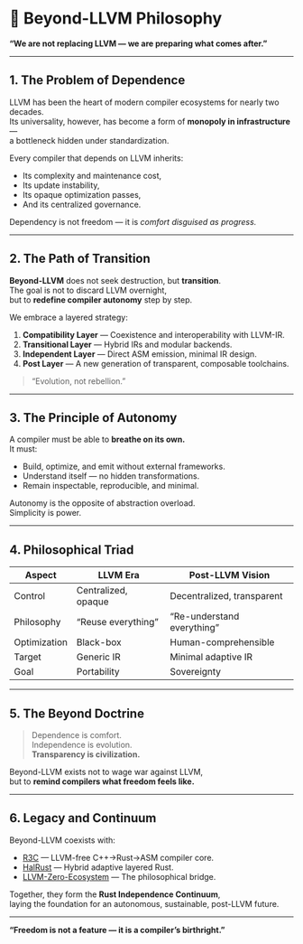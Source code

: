 # 🧭 Beyond-LLVM Philosophy  
**“We are not replacing LLVM — we are preparing what comes after.”**

---

## 1. The Problem of Dependence
LLVM has been the heart of modern compiler ecosystems for nearly two decades.  
Its universality, however, has become a form of **monopoly in infrastructure** —  
a bottleneck hidden under standardization.

Every compiler that depends on LLVM inherits:
- Its complexity and maintenance cost,  
- Its update instability,  
- Its opaque optimization passes,  
- And its centralized governance.

Dependency is not freedom — it is _comfort disguised as progress._

---

## 2. The Path of Transition
**Beyond-LLVM** does not seek destruction, but **transition**.  
The goal is not to discard LLVM overnight,  
but to **redefine compiler autonomy** step by step.

We embrace a layered strategy:
1. **Compatibility Layer** — Coexistence and interoperability with LLVM-IR.  
2. **Transitional Layer** — Hybrid IRs and modular backends.  
3. **Independent Layer** — Direct ASM emission, minimal IR design.  
4. **Post Layer** — A new generation of transparent, composable toolchains.

> “Evolution, not rebellion.”

---

## 3. The Principle of Autonomy
A compiler must be able to **breathe on its own.**  
It must:
- Build, optimize, and emit without external frameworks.  
- Understand itself — no hidden transformations.  
- Remain inspectable, reproducible, and minimal.  

Autonomy is the opposite of abstraction overload.  
Simplicity is power.

---

## 4. Philosophical Triad
| Aspect | LLVM Era | Post-LLVM Vision |
|--------|-----------|------------------|
| Control | Centralized, opaque | Decentralized, transparent |
| Philosophy | “Reuse everything” | “Re-understand everything” |
| Optimization | Black-box | Human-comprehensible |
| Target | Generic IR | Minimal adaptive IR |
| Goal | Portability | Sovereignty |

---

## 5. The Beyond Doctrine
> Dependence is comfort.  
> Independence is evolution.  
> **Transparency is civilization.**

Beyond-LLVM exists not to wage war against LLVM,  
but to **remind compilers what freedom feels like.**

---

## 6. Legacy and Continuum
Beyond-LLVM coexists with:
- [R3C](https://github.com/0200134/r3c) — LLVM-free C++→Rust→ASM compiler core.  
- [HalRust](https://github.com/0200134/HalRust) — Hybrid adaptive layered Rust.  
- [LLVM-Zero-Ecosystem](https://github.com/0200134/LLVM-zero-ecosystem) — The philosophical bridge.

Together, they form the **Rust Independence Continuum**,  
laying the foundation for an autonomous, sustainable, post-LLVM future.

---

**“Freedom is not a feature — it is a compiler’s birthright.”**
